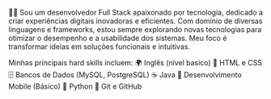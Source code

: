 👨‍💻 Sou um desenvolvedor Full Stack apaixonado por tecnologia, dedicado a criar experiências digitais inovadoras e eficientes. Com domínio de diversas linguagens e frameworks, estou sempre explorando novas tecnologias para otimizar o desempenho e a usabilidade dos sistemas. Meu foco é transformar ideias em soluções funcionais e intuitivas.

Minhas principais hard skills incluem:
🌍 Inglês (nível basico)
🎨 HTML e CSS
🗄️ Bancos de Dados (MySQL, PostgreSQL)
☕ Java
📱 Desenvolvimento Mobile (Básico)
🐍 Python
🔄 Git e GitHub

